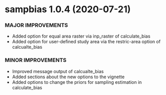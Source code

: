 sampbias 1.0.4 (2020-07-21)
=========================

### MAJOR IMPROVEMENTS
  * Added option for equal area raster via inp_raster of calculate_bias
  * Added option for user-defined study area via the restric-area option of calcualte_bias
  
### MINOR IMPROVEMENTS
  * Improved message output of calcualte_bias
  * Added sections about the new options to the vignette
  * Added options to change the priors for sampling estimation in calculate_bias

